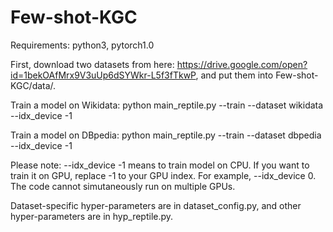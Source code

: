 # Few-shot-KGC

Requirements: python3, pytorch1.0

First, download two datasets from here: https://drive.google.com/open?id=1bekOAfMrx9V3uUp6dSYWkr-L5f3fTkwP, and put them into Few-shot-KGC/data/.

Train a model on Wikidata: python main_reptile.py --train --dataset wikidata --idx_device -1

Train a model on DBpedia: python main_reptile.py --train --dataset dbpedia --idx_device -1

Please note: --idx_device -1 means to train model on CPU. If you want to train it on GPU, replace -1 to your GPU index. For example, --idx_device 0. The code cannot simutaneously run on multiple GPUs.

Dataset-specific hyper-parameters are in dataset_config.py, and other hyper-parameters are in hyp_reptile.py.


